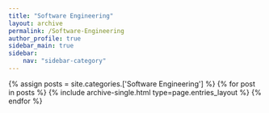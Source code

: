 ```yaml
---
title: "Software Engineering"
layout: archive
permalink: /Software-Engineering
author_profile: true
sidebar_main: true
sidebar:
    nav: "sidebar-category"
---
```



{% assign posts = site.categories.['Software Engineering'] %}
{% for post in posts %} {% include archive-single.html type=page.entries_layout %} {% endfor %}

<!--
categories 를 바꿔준 후
[ data/navigation.yml ] 파일에 있는 
사이드바를 변경해주면 된다.
-->